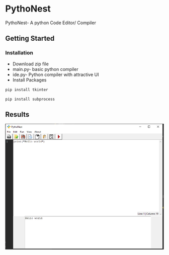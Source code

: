 # PythoNest
PythoNest- A python Code Editor/ Compiler
## Getting Started

### Installation
* Download zip file
* main.py- basic python compiler
* ide.py- Python compiler with attractive UI
* Install Packages
```
pip install tkinter
```
```
pip install subprocess
```

## Results
<img src="https://github.com/Shravani1383/PythoNest/blob/main/Output.png" width="528" height="400"/>
